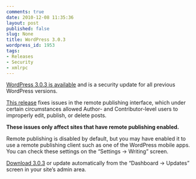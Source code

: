 ```yaml
---
comments: true
date: 2010-12-08 11:35:36
layout: post
published: false
slug: None
title: WordPress 3.0.3
wordpress_id: 1953
tags:
- Releases
- Security
- xmlrpc
---
```


[WordPress 3.0.3 is available](http://wordpress.org/download/) and is a security update for all previous WordPress versions.




[This release](http://codex.wordpress.org/Version_3.0.3) fixes issues in the remote publishing interface, which under certain circumstances allowed Author- and Contributor-level users to improperly edit, publish, or delete posts.




**These issues only affect sites that have remote publishing enabled.**




Remote publishing is disabled by default, but you may have enabled it to use a remote publishing client such as one of the WordPress mobile apps. You can check these settings on the “Settings → Writing” screen.




[Download 3.0.3](http://wordpress.org/download/) or update automatically from the “Dashboard → Updates” screen in your site’s admin area.
